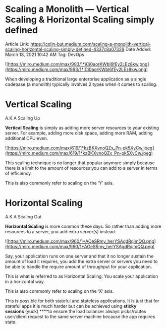 # Scaling a Monolith — Vertical Scaling & Horizontal Scaling simply defined

Article Link: https://colin-but.medium.com/scaling-a-monolith-vertical-scaling-horizontal-scaling-simply-defined-4337c8a07326
Date Added: March 18, 2021 10:42 AM
Tag: DevOps

![https://miro.medium.com/max/993/1*iCi0aorKWbI6fEy2LEz8kw.png](https://miro.medium.com/max/993/1*iCi0aorKWbI6fEy2LEz8kw.png)

When developing a traditional large enterprise application as a single codebase (a monolith) typically involves 2 types when it comes to scaling.

# **Vertical Scaling**

A.K.A Scaling Up

**Vertical Scaling** is simply as adding more server resources to your existing server. For example, adding more disk space, adding more RAM, adding additional CPU even.

![https://miro.medium.com/max/619/1*kzBKXvnoQZx_Pn-pk5XyCw.jpeg](https://miro.medium.com/max/619/1*kzBKXvnoQZx_Pn-pk5XyCw.jpeg)

This scaling technique is no longer that popular anymore simply because there is a limit to the amount of resources you can add to a server in terms of efficiency.

This is also commonly refer to scaling on the ‘Y’ axis.

# **Horizontal Scaling**

A.K.A Scaling Out

**Horizontal Scaling** is more common these days. So rather than adding more resources to a server, you add extra server(s) instead.

![https://miro.medium.com/max/960/1*AOeSRmy_herYSAgdRqimQQ.png](https://miro.medium.com/max/960/1*AOeSRmy_herYSAgdRqimQQ.png)

Say, your application runs on one server and that it no longer sustain the amount of load it requires, you add the extra server or servers you need to be able to handle the require amount of throughput for your application.

This is what is referred to as Horizontal Scaling. You scale your application in a horizontal way.

This is also commonly refer to scaling on the ‘X’ axis.

This is possible for both stateful and stateless applications. It is just that for stateful apps it is much harder but can be achieved using **sticky sessions** (yuck) ****to ensure the load balancer always picks/routes user/client request to the same server machine because the app requires state.